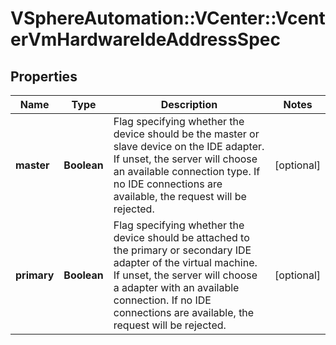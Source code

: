# VSphereAutomation::VCenter::VcenterVmHardwareIdeAddressSpec

## Properties
Name | Type | Description | Notes
------------ | ------------- | ------------- | -------------
**master** | **Boolean** | Flag specifying whether the device should be the master or slave device on the IDE adapter. If unset, the server will choose an available connection type. If no IDE connections are available, the request will be rejected. | [optional] 
**primary** | **Boolean** | Flag specifying whether the device should be attached to the primary or secondary IDE adapter of the virtual machine. If unset, the server will choose a adapter with an available connection. If no IDE connections are available, the request will be rejected. | [optional] 


